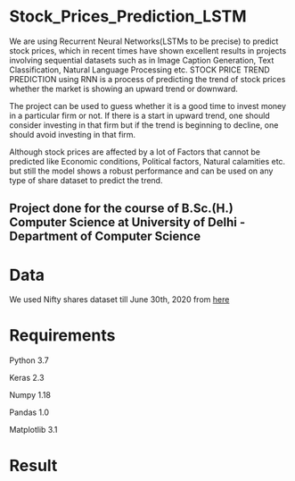 # Stock_Prices_Prediction_LSTM
We are using Recurrent Neural Networks(LSTMs to be precise) to predict stock prices, which in recent times have shown excellent results in projects involving sequential datasets such as in Image Caption Generation, Text Classification, Natural Language Processing etc. STOCK PRICE TREND PREDICTION using RNN is a process of predicting the trend of stock prices whether the market is showing an upward trend or downward. 

The project can be used to guess whether it is a good time to invest money in a particular firm or not. If there is a start in upward trend, one should consider investing in that firm but if the trend is beginning to decline, one should avoid investing in that firm.

Although stock prices are affected by a lot of Factors that cannot be predicted like Economic conditions, Political factors, Natural calamities etc. but still the model shows a robust performance and can be used on any type of share dataset to predict the trend.  

## Project done for the course of B.Sc.(H.) Computer Science at University of Delhi - Department of Computer Science
# Data
We used Nifty shares dataset till June 30th, 2020 from [here](https://www.kaggle.com/rohanrao/nifty50-stock-market-data?select=INDUSINDBK.csv)

# Requirements
Python 3.7

Keras 2.3

Numpy 1.18

Pandas 1.0

Matplotlib 3.1

# Result

![]()
